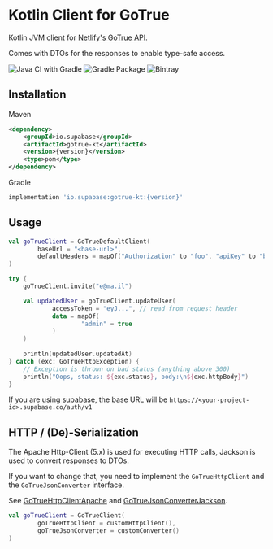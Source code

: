 # Kotlin Client for GoTrue

Kotlin JVM client for [Netlify's GoTrue API](https://github.com/netlify/gotrue).

Comes with DTOs for the responses to enable type-safe access.

![Java CI with Gradle](https://img.shields.io/github/workflow/status/supabase/gotrue-kt/Java%20CI%20with%20Gradle?label=BUILD&style=for-the-badge)
![Gradle Package](https://img.shields.io/github/workflow/status/supabase/gotrue-kt/Gradle%20Package?label=PUBLISH&style=for-the-badge)
![Bintray](https://img.shields.io/bintray/v/supabase/gotrue-kt/gotrue-kt?style=for-the-badge)

## Installation

Maven
```xml
<dependency>
	<groupId>io.supabase</groupId>
	<artifactId>gotrue-kt</artifactId>
	<version>{version}</version>
	<type>pom</type>
</dependency>
```

Gradle
```groovy
implementation 'io.supabase:gotrue-kt:{version}'
```


## Usage

```kotlin
val goTrueClient = GoTrueDefaultClient(
        baseUrl = "<base-url>",
        defaultHeaders = mapOf("Authorization" to "foo", "apiKey" to "bar")
)

try {
    goTrueClient.invite("e@ma.il")

    val updatedUser = goTrueClient.updateUser(
            accessToken = "eyJ...", // read from request header
            data = mapOf(
                    "admin" = true
            )
    )
    
    println(updatedUser.updatedAt)
} catch (exc: GoTrueHttpException) {
    // Exception is thrown on bad status (anything above 300)
    println("Oops, status: ${exc.status}, body:\n${exc.httpBody}")
}
```

If you are using [supabase](https://supabase.io/), the base URL will be `https://<your-project-id>.supabase.co/auth/v1`

## HTTP / (De)-Serialization

The Apache Http-Client (5.x) is used for executing HTTP calls, Jackson is used to convert responses to DTOs.

If you want to change that, you need to implement the `GoTrueHttpClient` and the `GoTrueJsonConverter` interface.

See [GoTrueHttpClientApache](lib/src/main/kotlin/io/supabase/gotrue/http/GoTrueHttpClientApache.kt) and [GoTrueJsonConverterJackson](lib/src/main/kotlin/io/supabase/gotrue/json/GoTrueJsonConverterJackson.kt).

```kotlin
val goTrueClient = GoTrueClient(
        goTrueHttpClient = customHttpClient(),
        goTrueJsonConverter = customConverter()
)
```